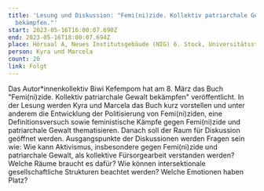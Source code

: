 ```yaml
---
title: 'Lesung und Diskussion: "Femi(ni)zide. Kollektiv patriarchale Gewalt
  bekämpfen."'
start: 2023-05-16T16:00:07.690Z
end: 2023-05-16T18:00:07.694Z
place: Hörsaal A, Neues Institutsgebäude (NIG) 6. Stock, Universitätsstraße 7
person: Kyra und Marcela
count: 20
link: Folgt
---
```

Das Autor*innenkollektiv Biwi Kefempom hat am 8. März das Buch "Femi(ni)zide. Kollektiv patriarchale Gewalt bekämpfen" veröffentlicht. In der Lesung werden Kyra und Marcela das Buch kurz vorstellen und unter anderem die Entwicklung der Politisierung von Femi(ni)ziden, eine Definitionsversuch sowie feministische Kämpfe gegen Femi(ni)zide und patriarchale Gewalt thematisieren. Danach soll der Raum für Diskussion geöffnet werden. Ausgangspunkte der Diskussionen werden Fragen sein wie: Wie kann Aktivismus, insbesondere gegen Femi(ni)zide und patriarchale Gewalt, als kollektive Fürsorgearbeit verstanden werden? Welche Räume braucht es dafür? Wie können intersektionale gesellschaftliche Strukturen beachtet werden? Welche Emotionen haben Platz?